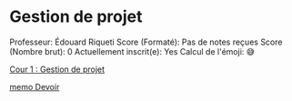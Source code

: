 # Gestion de projet

Professeur: Édouard Riqueti
Score (Formaté): Pas de notes reçues
Score (Nombre brut): 0
Actuellement inscrit(e): Yes
Calcul de l'émoji: 😅

[Cour 1 : Gestion de projet](Cour%201%20Gestion%20de%20projet%20106d6ab9337f8013b85ce94e1c84e48b.md)

[memo Devoir ](memo%20Devoir%20128d6ab9337f803d88a3dc303166f166.md)